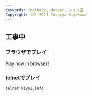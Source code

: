 ```yaml
---
Keywords: jnethack, docker, シェル芸
Copyright: (C) 2021 Toshiya Kiyokawa
---
```


## 工事中

### ブラウザでプレイ
[Play now in browser!](https://kiyos.info:8080)  
### telnetでプレイ  
`telnet kiyo2.info`  

